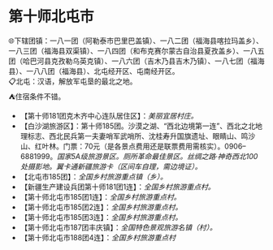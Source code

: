 # 第十师北屯市  
🌐下辖团镇：一八一团（阿勒泰市巴里巴盖镇）、一八二团（福海县喀拉玛盖乡）、一八三团（福海县双渠镇）、一八四团（和布克赛尔蒙古自治县夏孜盖乡）、一八五团（哈巴河县克孜勒乌英克镇）、一八六团（吉木乃县吉木乃镇）、一八七团（福海县）、一八八团（福海县）、北屯经开区、屯南经开区。  
📋北屯：汉语，解放军屯垦的最北之地。  
⛺住宿条件不错。  

* 【第十师181团克木齐中心连队居住区】：*美丽宜居村庄。*  
* 【白沙湖旅游区】：第十师185团。沙漠之湖、“西北边境第一连”、西北之北地理标志、西北民兵第一夫妻哨军武哨所、沈桂寿升国旗遗址、眼睛山、鸣沙山、红叶林。门票：70元（是各景点费用还是联票费用需核实）。0906–6881999。*国家5A级旅游景区。厕所革命最佳景区。丝绸之路·神奇西北100处摄影地。翼卡通新疆旅游卡（区间车自理，需边境证）。*  
* 【北屯市185团】：*全国乡村旅游重点镇（乡）。*  
* 【新疆生产建设兵团第十师181团1连】：*全国乡村旅游重点村。*  
* 【第十师北屯市185团1连】：*全国乡村旅游重点村。*  
* 【第十师北屯市185团2连】：*全国乡村旅游重点村。*  
* 【第十师北屯市185团3连】：*全国乡村旅游重点村。*  
* 【第十师北屯市187团丰庆镇】：*全国特色景观旅游名镇（村）。*  
* 【第十师北屯市188团4连】：*全国乡村旅游重点村*  
<!-- Last processed: 2025-07-22 03:44:27 -->
